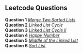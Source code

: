 ## Leetcode Questions

**Question 1** *[Merge Two Sorted Lists](https://leetcode.com/submissions/detail/942839822/)* <br />
**Question 2** *[Linked List Cycle](https://leetcode.com/submissions/detail/943398216/)* <br />
**Question 3** *[Linked List Cycle II](https://leetcode.com/submissions/detail/944910152/)* <br />
**Question 4** *[Happy Number](https://leetcode.com/problems/happy-number/submissions/944996077/)* <br />
**Question 5** *[Middle of the Linked List](https://leetcode.com/problems/middle-of-the-linked-list/submissions/945126465/)* <br />
**Question 6** *[Sort List](https://leetcode.com/problems/sort-list/submissions/945169331/)* <br />

